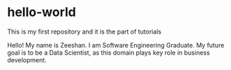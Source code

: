 # hello-world
This is my first repository and it is the part of tutorials

Hello! My name is Zeeshan. I am Software Engineering Graduate.
My future goal is to be a Data Scientist, as this domain plays key role in business development.

